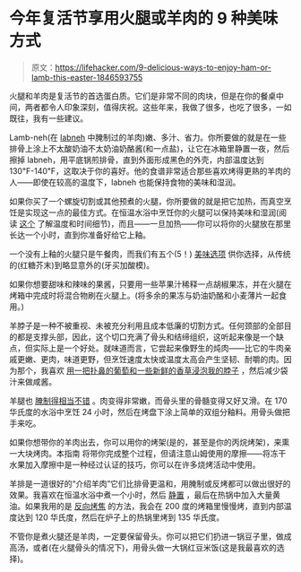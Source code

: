 # 今年复活节享用火腿或羊肉的 9 种美味方式

> 原文：<https://lifehacker.com/9-delicious-ways-to-enjoy-ham-or-lamb-this-easter-1846593755>

火腿和羊肉是复活节的首选蛋白质。它们是非常不同的肉块，但是在你的餐桌中间，两者都令人印象深刻，值得庆祝。这些年来，我做了很多，也吃了很多，一如既往，我有一些建议。

Lamb-neh(在 [labneh](https://skillet.lifehacker.com/how-to-make-your-own-labneh-and-how-to-eat-it-1796785416) 中腌制过的羊肉)嫩、多汁、省力。你所要做的就是在一些排骨上涂上不太酸奶油不太奶油奶酪酱(和一点盐)，让它在冰箱里静置一夜，然后擦掉 labneh，用平底锅煎排骨，直到外面形成黑色的外壳，内部温度达到 130℉-140℉，这取决于你的喜好。他的食谱非常适合那些喜欢烤得更熟的羊肉的人——即使在较高的温度下，labneh 也能保持食物的美味和湿润。

如果你买了一个螺旋切割或其他预煮的火腿，你所要做的就是把它加热，而真空烹饪是实现这一点的最佳方式。在恒温水浴中烹饪你的火腿可以保持美味和湿润(阅读 [这个](https://lifehacker.com/sous-vide-your-holiday-ham-1831204938) 了解温度和时间细节)，而且——一旦加热——你可以将你的火腿放在那里长达一个小时，直到你准备好给它上釉。

一个没有上釉的火腿只是午餐肉，而我们有五个(5！) [美味选项](https://lifehacker.com/5-delicious-glazes-for-your-holiday-ham-1845909905) 供你选择，从传统的(红糖芥末)到略显意外的(牙买加酸模)。

如果你想要甜味和辣味的果酱，只要用一些苹果汁稀释一点胡椒果冻，并在火腿在烤箱中完成时将混合物刷在火腿上。(将多余的果冻与奶油奶酪和小麦薄片一起食用。)

羊脖子是一种不被重视、未被充分利用且成本低廉的切割方式。任何颈部的全部目的都是支撑头部，因此，这个切口充满了骨头和结缔组织，这听起来像是一个缺点，但实际上是一个好处。就味道而言，它尝起来像野生的炖肉——比它的牛肉亲戚更嫩、更肉，味道更野，但烹饪速度太快或温度太高会产生坚韧、耐嚼的肉。因为那个，我喜欢 [用一把扑鼻的葡萄和一些新鲜的香草浸泡我的脖子](https://lifehacker.com/sous-vide-your-lamb-with-grapes-1838948491) ，然后减少袋汁来做咸酱。

羊腿也 [腌制得相当不错](https://lifehacker.com/make-glazed-sous-vide-lamb-shanks-with-only-four-ingred-1833985618) 。肉变得非常嫩，而骨头里的骨髓变得又好又滑。在 170 华氏度的水浴中烹饪 24 小时，然后在烤盘下涂上简单的双组分釉料。用骨头做把手来吃。

如果你想带你的羊肉出去，你可以用你的烤架(是的，甚至是你的丙烷烤架)，来熏一大块烤肉。本指南 将带你完成整个过程，但请注意山姆使用的摩擦——将冻干水果加入摩擦中是一种经过认证的技巧，你可以在许多烧烤活动中使用。

羊排是一道很好的“介绍羊肉”它们比排骨更温和，用腌制或反烤都可以做出很好的效果。我喜欢在恒温水浴中煮一个小时，然后 [静置](https://skillet.lifehacker.com/you-actually-should-rest-sous-vide-cooked-meat-1837839472) ，最后在热锅中加入大量黄油。如果我用的是 [反向烤焦](https://skillet.lifehacker.com/how-to-cook-filet-mignon-without-a-sous-vide-circulator-1846498144) 的方法，我会在 200 度的烤箱里慢慢烤，直到内部温度达到 120 华氏度，然后在炉子上的热锅里烤到 135 华氏度。

不管你是煮火腿还是羊肉，一定要保留骨头。你可以把它们扔进一锅豆子里，做成高汤，或者(在火腿骨头的情况下)，用骨头做一大锅红豆米饭(这是我最喜欢的选择)。